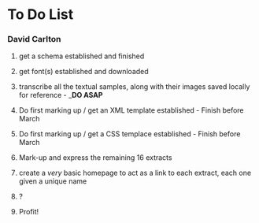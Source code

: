 # To Do List 
### David Carlton

1. get a schema established and finished

2. get font(s) established and downloaded

3. transcribe all the textual samples, along with their images saved locally for reference - ___DO ASAP__

4. Do first marking up / get an XML template established - Finish before March

5. Do first marking up / get a CSS templace established  - Finish before March

6. Mark-up and express the remaining 16 extracts

7. create a *very* basic homepage to act as a link to each extract, each one given a unique name

8. ?

9. Profit!

